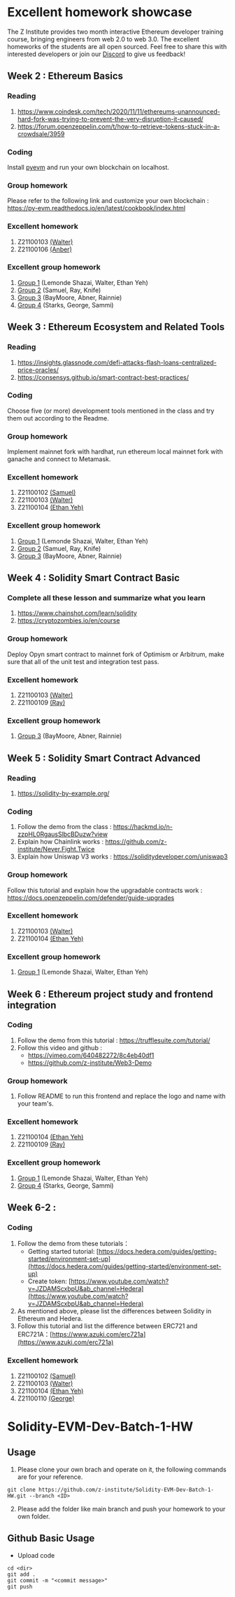 # Excellent homework showcase
The Z Institute provides two month interactive Ethereum developer training course, bringing engineers from web 2.0 to web 3.0. The excellent homeworks of the students are all open sourced. Feel free to share this with interested developers or join our [Discord](https://discord.gg/MTTgzdnXpS) to give us feedback! 
## Week 2 : Ethereum Basics
### Reading
1. https://www.coindesk.com/tech/2020/11/11/ethereums-unannounced-hard-fork-was-trying-to-prevent-the-very-disruption-it-caused/
2. https://forum.openzeppelin.com/t/how-to-retrieve-tokens-stuck-in-a-crowdsale/3959
### Coding
Install [pyevm](https://py-evm.readthedocs.io/en/latest/guides/quickstart.html) and run your own blockchain on localhost.
### Group homework
Please refer to the following link and customize your own blockchain : https://py-evm.readthedocs.io/en/latest/cookbook/index.html
### Excellent homework
1. Z21100103 [(Walter)](https://github.com/z-institute/Solidity-EVM-Dev-Batch-1-HW/tree/Z21124003/W2/individual)
2. Z21100106 [(Anber)](https://github.com/z-institute/Solidity-EVM-Dev-Batch-1-HW/tree/Z21124006/W2/Individual)
### Excellent group homework
1. [Group 1](https://github.com/z-institute/Solidity-EVM-Dev-Batch-1-HW/tree/Z21124003/W2/Group_coding) (Lemonde Shazai, Walter, Ethan Yeh)
2. [Group 2](https://github.com/z-institute/Solidity-EVM-Dev-Batch-1-HW/tree/Z21124002/W2/Group_coding) (Samuel, Ray, Knife)
3. [Group 3](https://github.com/z-institute/Solidity-EVM-Dev-Batch-1-HW/tree/Z21124005/W2/Group_coding) (BayMoore, Abner, Rainnie)
4. [Group 4](https://github.com/z-institute/Solidity-EVM-Dev-Batch-1-HW/tree/Z21124011/W2/Group_coding) (Starks, George, Sammi)

## Week 3 : Ethereum Ecosystem and Related Tools
### Reading
1. https://insights.glassnode.com/defi-attacks-flash-loans-centralized-price-oracles/
2. https://consensys.github.io/smart-contract-best-practices/
### Coding
Choose five (or more) development tools mentioned in the class and try them out according to the Readme.
### Group homework
Implement mainnet fork with hardhat, run ethereum local mainnet fork with ganache and connect to Metamask.
### Excellent homework
1. Z21100102 [(Samuel)](https://github.com/z-institute/Solidity-EVM-Dev-Batch-1-HW/tree/Z21124002/W3/individual)
2. Z21100103 [(Walter)](https://github.com/z-institute/Solidity-EVM-Dev-Batch-1-HW/tree/Z21124003/W3/individual/reading_and_summary)
3. Z21100104 [(Ethan Yeh)](https://github.com/z-institute/Solidity-EVM-Dev-Batch-1-HW/tree/Z21124004/W3/Individual)
### Excellent group homework
1. [Group 1](https://github.com/z-institute/Solidity-EVM-Dev-Batch-1-HW/tree/Z21124003/W3/Group_coding) (Lemonde Shazai, Walter, Ethan Yeh)
2. [Group 2](https://github.com/z-institute/Solidity-EVM-Dev-Batch-1-HW/tree/Z21124002/W3/Group_coding) (Samuel, Ray, Knife)
3. [Group 3](https://github.com/z-institute/Solidity-EVM-Dev-Batch-1-HW/tree/Z21124005/W3/Group_coding) (BayMoore, Abner, Rainnie)

## Week 4 : Solidity Smart Contract Basic
### Complete all these lesson and summarize what you learn
1. https://www.chainshot.com/learn/solidity
2. https://cryptozombies.io/en/course
### Group homework
Deploy Opyn smart contract to mainnet fork of Optimism or Arbitrum, make sure that all of the unit test and integration test pass.
### Excellent homework
1. Z21100103 [(Walter)](https://github.com/z-institute/Solidity-EVM-Dev-Batch-1-HW/tree/Z21124003/W4/individual)
2. Z21100109 [(Ray)](https://github.com/z-institute/Solidity-EVM-Dev-Batch-1-HW/tree/Z21124009/W4/Individual)
### Excellent group homework
1. [Group 3](https://github.com/z-institute/Solidity-EVM-Dev-Batch-1-HW/tree/Z21124005/W4/Group_coding) (BayMoore, Abner, Rainnie)

## Week 5 : Solidity Smart Contract Advanced
### Reading
1. https://solidity-by-example.org/
### Coding
1. Follow the demo from the class : https://hackmd.io/n-zzpHL0RgausSlbcBDuzw?view
2. Explain how Chainlink works : https://github.com/z-institute/Never.Fight.Twice
3. Explain how Uniswap V3 works : https://soliditydeveloper.com/uniswap3
### Group homework
Follow this tutorial and explain how the upgradable contracts work : https://docs.openzeppelin.com/defender/guide-upgrades
### Excellent homework
1. Z21100103 [(Walter)](https://github.com/z-institute/Solidity-EVM-Dev-Batch-1-HW/tree/Z21124003/W5/individual)
2. Z21100104 [(Ethan Yeh)](https://github.com/z-institute/Solidity-EVM-Dev-Batch-1-HW/tree/Z21124004/W5/Individual)
### Excellent group homework
1. [Group 1](https://github.com/z-institute/Solidity-EVM-Dev-Batch-1-HW/tree/Z21124003/W5/Group_coding) (Lemonde Shazai, Walter, Ethan Yeh)

## Week 6 : Ethereum project study and frontend integration
### Coding
1. Follow the demo from this tutorial : https://trufflesuite.com/tutorial/
2. Follow this video and github : 
    - https://vimeo.com/640482272/8c4eb40df1
    - https://github.com/z-institute/Web3-Demo
### Group homework
1. Follow README to run this frontend and replace the logo and name with your team's.
### Excellent homework
1. Z21100104 [(Ethan Yeh)](https://github.com/z-institute/Solidity-EVM-Dev-Batch-1-HW/tree/Z21124004/W6/Individual)
2. Z21100109 [(Ray)](https://github.com/z-institute/Solidity-EVM-Dev-Batch-1-HW/tree/Z21124009/W6/Individual)
### Excellent group homework
1. [Group 1](https://github.com/z-institute/Solidity-EVM-Dev-Batch-1-HW/tree/Z21124003/W6/Group_coding) (Lemonde Shazai, Walter, Ethan Yeh)
2. [Group 4](https://github.com/z-institute/Solidity-EVM-Dev-Batch-1-HW/tree/Z21124010/W6/Group_coding) (Starks, George, Sammi)

## Week 6-2 :
### Coding
1. Follow the demo from these tutorials：
    - Getting started tutorial: [https://docs.hedera.com/guides/getting-started/environment-set-up](https://docs.hedera.com/guides/getting-started/environment-set-up)
    - Create token: [https://www.youtube.com/watch?v=JZDAMScxbpU&ab_channel=Hedera](https://www.youtube.com/watch?v=JZDAMScxbpU&ab_channel=Hedera)
2. As mentioned above, please list the differences between Solidity in Ethereum and Hedera.
3. Follow this tutorial and list the difference between ERC721 and ERC721A：[https://www.azuki.com/erc721a](https://www.azuki.com/erc721a)
### Excellent homework
1. Z21100102 [(Samuel)](https://github.com/z-institute/Solidity-EVM-Dev-Batch-1-HW/tree/Z21124002/W6-2/individual)
2. Z21100103 [(Walter)](https://github.com/z-institute/Solidity-EVM-Dev-Batch-1-HW/tree/Z21124003/W6-2/individual)
3. Z21100104 [(Ethan Yeh)](https://github.com/z-institute/Solidity-EVM-Dev-Batch-1-HW/tree/Z21124004/W6-2/Individual)
4. Z21100110 [(George)](https://github.com/z-institute/Solidity-EVM-Dev-Batch-1-HW/tree/Z21124010/W6-2/Individual)

# Solidity-EVM-Dev-Batch-1-HW
## Usage
1. Please clone your own brach and operate on it, the following commands are for your reference.
```
git clone https://github.com/z-institute/Solidity-EVM-Dev-Batch-1-HW.git --branch <ID>
```
2. Please add the folder like main branch and push your homework to your own folder.
## Github Basic Usage
* Upload code
```
cd <dir>
git add .
git commit -m "<commit message>"
git push
```
